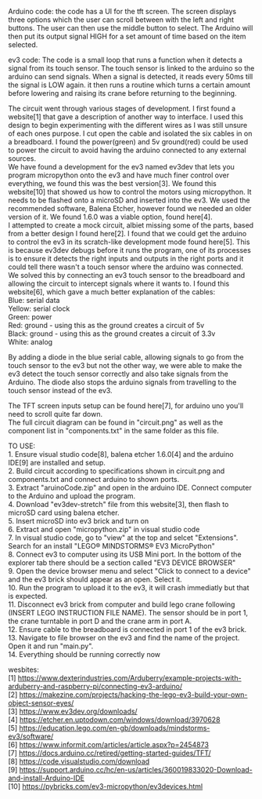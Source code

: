 Arduino code: the code has a UI for the tft screen. The screen displays three options which the user can scroll between with the left and right buttons. The user can then use the middle button to select. The Arduino will then put its output signal HIGH for a set amount of time based on the item selected.

ev3 code: The code is a small loop that runs a function when it detects a signal from its touch sensor. The touch sensor is linked to the arduino so the arduino can send signals. When a signal is detected, it reads every 50ms till the signal is LOW again. it then runs a routine which turns a certain amount before lowering and raising its crane before returning to the beginning.

The circuit went through various stages of development. I first found a website[1] that gave a description of another way to interface. I used this design to begin experimenting with the different wires as I was still unsure of each ones purpose. I cut open the cable and isolated the six cables in on a breadboard. I found the power(green) and 5v ground(red) could be used to power the circuit to avoid having the arduino connected to any external sources.
<br/>We have found a development for the ev3 named ev3dev that lets you program micropython onto the ev3 and have much finer control over everything, we found this was the best version[3]. We found this website[10] that showed us how to control the motors using micropython. It needs to be flashed onto a microSD and inserted into the ev3. We used the recommended software, Balena Etcher, however found we needed an older version of it. We found 1.6.0 was a viable option, found here[4].
<br/>I attempted to create a mock circuit, albiet missing some of the parts, based from a better design I found here[2]. I found that we could get the arduino to control the ev3 in its scratch-like development mode found here[5]. This is because ev3dev debugs before it runs the program, one of its processes is to ensure it detects the right inputs and outputs in the right ports and it could tell there wasn't a touch sensor where the arduino was connected.
<br/>We solved this by connecting an ev3 touch sensor to the breadboard and allowing the circuit to intercept signals where it wants to. I found this website[6], which gave a much better explanation of the cables:
<br/>Blue: serial data
<br/>Yellow: serial clock
<br/>Green: power
<br/>Red: ground - using this as the ground creates a circuit of 5v
<br/>Black: ground - using this as the ground creates a circuit of 3.3v
<br/>White: analog

By adding a diode in the blue serial cable, allowing signals to go from the touch sensor to the ev3 but not the other way, we were able to make the ev3 detect the touch sensor correctly and also take signals from the Arduino. The diode also stops the arduino signals from travelling to the touch sensor instead of the ev3.

The TFT screen inputs setup can be found here[7], for arduino uno you'll need to scroll quite far down.
<br/> The full circuit diagram can be found in "circuit.png" as well as the component list in "components.txt" in the same folder as this file.

TO USE:
<br/>1. Ensure visual studio code[8], balena etcher 1.6.0[4] and the arduino IDE[9] are installed and setup.
<br/>2. Build circuit according to specifications shown in circuit.png and components.txt and connect arduino to shown ports.
<br/>3. Extract "aruinoCode.zip" and open in the arduino IDE. Connect computer to the Arduino and upload the program.
<br/>4. Download "ev3dev-stretch" file from this website[3], then flash to microSD card using balena etcher.
<br/>5. Insert microSD into ev3 brick and turn on
<br/>6. Extract and open "micropython.zip" in visual studio code
<br/>7. In visual studio code, go to "view" at the top and selcet "Extensions". Search for an install "LEGO® MINDSTORMS® EV3 MicroPython"
<br/>8. Connect ev3 to computer using its USB Mini port. In the bottom of the explorer tab there should be a section called "EV3 DEVICE BROWSER"
<br/>9. Open the device browser menu and select "Click to connect to a device" and the ev3 brick should appear as an open. Select it.
<br/>10. Run the program to upload it to the ev3, it will crash immediatly but that is expected.
<br/>11. Disconnect ev3 brick from computer and build lego crane following (INSERT LEGO INSTRUCTION FILE NAME). The sensor should be in port 1, the crane turntable in port D and the crane arm in port A.
<br/>12. Ensure cable to the breadboard is connected in port 1 of the ev3 brick.
<br/>13. Navigate to file browser on the ev3 and find the name of the project. Open it and run "main.py".
<br/>14. Everything should be running correctly now


wesbites:
<br/>[1] https://www.dexterindustries.com/Arduberry/example-projects-with-arduberry-and-raspberry-pi/connecting-ev3-arduino/
<br/>[2] https://makezine.com/projects/hacking-the-lego-ev3-build-your-own-object-sensor-eyes/
<br/>[3] https://www.ev3dev.org/downloads/
<br/>[4] https://etcher.en.uptodown.com/windows/download/3970628
<br/>[5] https://education.lego.com/en-gb/downloads/mindstorms-ev3/software/
<br/>[6] https://www.informit.com/articles/article.aspx?p=2454873
<br/>[7] https://docs.arduino.cc/retired/getting-started-guides/TFT/
<br/>[8] https://code.visualstudio.com/download
<br/>[9] https://support.arduino.cc/hc/en-us/articles/360019833020-Download-and-install-Arduino-IDE
<br/>[10] https://pybricks.com/ev3-micropython/ev3devices.html

